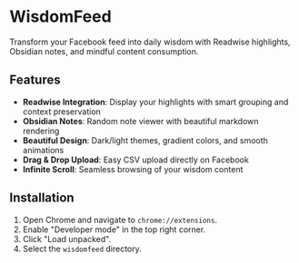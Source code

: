 
# WisdomFeed

Transform your Facebook feed into daily wisdom with Readwise highlights, Obsidian notes, and mindful content consumption.

## Features

- **Readwise Integration**: Display your highlights with smart grouping and context preservation
- **Obsidian Notes**: Random note viewer with beautiful markdown rendering
- **Beautiful Design**: Dark/light themes, gradient colors, and smooth animations
- **Drag & Drop Upload**: Easy CSV upload directly on Facebook
- **Infinite Scroll**: Seamless browsing of your wisdom content

## Installation

1.  Open Chrome and navigate to `chrome://extensions`.
2.  Enable "Developer mode" in the top right corner.
3.  Click "Load unpacked".
4.  Select the `wisdomfeed` directory.
